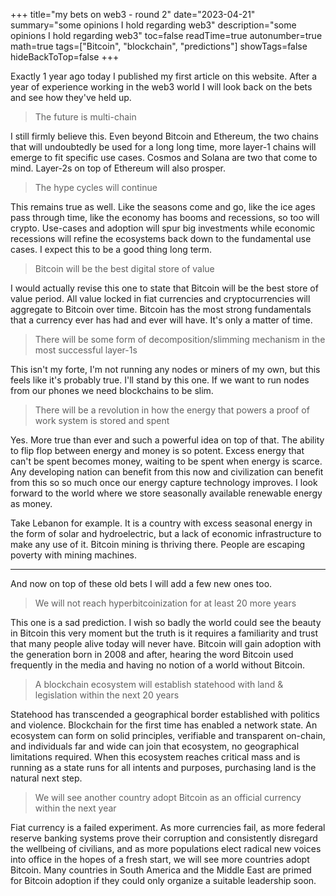 +++
title="my bets on web3 - round 2"
date="2023-04-21"
summary="some opinions I hold regarding web3"
description="some opinions I hold regarding web3"
toc=false
readTime=true
autonumber=true
math=true
tags=["Bitcoin", "blockchain", "predictions"]
showTags=false
hideBackToTop=false
+++

Exactly 1 year ago today I published my first article on this website. After a year of experience working in the web3 world I will look back on the bets and see how they've held up.

> The future is multi-chain

I still firmly believe this. Even beyond Bitcoin and Ethereum, the two chains that will undoubtedly be used for a long long time, more layer-1 chains will emerge to fit specific use cases. Cosmos and Solana are two that come to mind. Layer-2s on top of Ethereum will also prosper.

> The hype cycles will continue

This remains true as well. Like the seasons come and go, like the ice ages pass through time, like the economy has booms and recessions, so too will crypto. Use-cases and adoption will spur big investments while economic recessions will refine the ecosystems back down to the fundamental use cases. I expect this to be a good thing long term.

> Bitcoin will be the best digital store of value

I would actually revise this one to state that Bitcoin will be the best store of value period. All value locked in fiat currencies and cryptocurrencies will aggregate to Bitcoin over time. Bitcoin has the most strong fundamentals that a currency ever has had and ever will have. It's only a matter of time.

> There will be some form of decomposition/slimming mechanism in the most successful layer-1s

This isn't my forte, I'm not running any nodes or miners of my own, but this feels like it's probably true. I'll stand by this one. If we want to run nodes from our phones we need blockchains to be slim.

> There will be a revolution in how the energy that powers a proof of work system is stored and spent

Yes. More true than ever and such a powerful idea on top of that. The ability to flip flop between energy and money is so potent. Excess energy that can't be spent becomes money, waiting to be spent when energy is scarce. Any developing nation can benefit from this now and civilization can benefit from this so so much once our energy capture technology improves. I look forward to the world where we store seasonally available renewable energy as money.

Take Lebanon for example. It is a country with excess seasonal energy in the form of solar and hydroelectric, but a lack of economic infrastructure to make any use of it. Bitcoin mining is thriving there. People are escaping poverty with mining machines.

---

And now on top of these old bets I will add a few new ones too.

> We will not reach hyperbitcoinization for at least 20 more years

This one is a sad prediction. I wish so badly the world could see the beauty in Bitcoin this very moment but the truth is it requires a familiarity and trust that many people alive today will never have. Bitcoin will gain adoption with the generation born in 2008 and after, hearing the word Bitcoin used frequently in the media and having no notion of a world without Bitcoin.

> A blockchain ecosystem will establish statehood with land & legislation within the next 20 years

Statehood has transcended a geographical border established with politics and violence. Blockchain for the first time has enabled a network state. An ecosystem can form on solid principles, verifiable and transparent on-chain, and individuals far and wide can join that ecosystem, no geographical limitations required. When this ecosystem reaches critical mass and is running as a state runs for all intents and purposes, purchasing land is the natural next step.

> We will see another country adopt Bitcoin as an official currency within the next year

Fiat currency is a failed experiment. As more currencies fail, as more federal reserve banking systems prove their corruption and consistently disregard the wellbeing of civilians, and as more populations elect radical new voices into office in the hopes of a fresh start, we will see more countries adopt Bitcoin. Many countries in South America and the Middle East are primed for Bitcoin adoption if they could only organize a suitable leadership soon.
